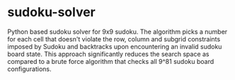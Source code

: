 # sudoku-solver

Python based sudoku solver for 9x9 sudoku. The algorithm picks a number for each cell that doesn't violate the row, column and subgrid constraints imposed by Sudoku
and backtracks upon encountering an invalid sudoku board state. This approach significantly reduces the search space as compared to a brute force algorithm that 
checks all 9^81 sudoku board configurations.
